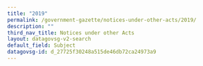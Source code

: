```yaml
---
title: "2019"
permalink: /government-gazette/notices-under-other-acts/2019/
description: ""
third_nav_title: Notices under other Acts
layout: datagovsg-v2-search
default_field: Subject
datagovsg-id: d_27725f30248a515de46db72ca24973a9
---
```

